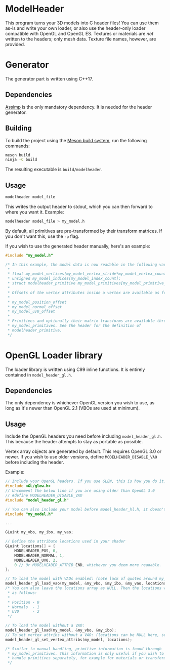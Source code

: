 ModelHeader
===========

This program turns your 3D models into C header files! You can use them as-is
and write your own loader, or also use the header-only loader compatible with
OpenGL and OpenGL ES. Textures or materials are _not_ written to the headers;
only mesh data. Texture file names, however, are provided.

# Generator

The generator part is written using C++17.

## Dependencies

[Assimp](http://www.assimp.org/) is the only mandatory dependency. It is needed
for the header generator.

## Building

To build the project using the [Meson build system](https://mesonbuild.com/),
run the following commands:

```sh
meson build
ninja -C build
```

The resulting executable is `build/modelheader`.

## Usage

```sh
modelheader model_file
```

This writes the output header to stdout, which you can then forward to where
you want it. Example:

```sh
modelheader model_file > my_model.h
```

By default, all primitives are pre-transformed by their transform matrices. If
you don't want this, use the `-p` flag.

If you wish to use the generated header manually, here's an example:

```c
#include "my_model.h"

/* In this example, the model data is now readable in the following variables.
 *
 * float my_model_vertices[my_model_vertex_stride*my_model_vertex_count]; 
 * unsigned my_model_indices[my_model_index_count];
 * struct modelheader_primitive my_model_primitives[my_model_primitive_count];
 *
 * Offsets of the vertex attributes inside a vertex are available as follows:
 *
 * my_model_position_offset
 * my_model_normal_offset
 * my_model_uv0_offset
 *
 * Primitives and optionally their matrix transforms are available through
 * my_model_primitives. See the header for the definition of
 * modelheader_primitive.
 */
```

# OpenGL Loader library

The loader library is written using C99 inline functions. It is entirely
contained in `model_header_gl.h`.

## Dependencies

The only dependency is whichever OpenGL version you wish to use, as long as it's
newer than OpenGL 2.1 (VBOs are used at minimum).

## Usage

Include the OpenGL headers you need before including `model_header_gl.h`. This
because the header attempts to stay as portable as possible.

Vertex array objects are generated by default. This requires OpenGL 3.0 or
newer. If you wish to use older versions, define `MODELHEADER_DISABLE_VAO`
before including the header.

Example:

```c
// Include your OpenGL headers. If you use GLEW, this is how you do it.
#include <GL/glew.h>
// Uncomment the below line if you are using older than OpenGL 3.0
// #define MODELHEADER_DISABLE_VAO
#include "model_header_gl.h"

// You can also include your model before model_header_hl.h, it doesn't matter.
#include "my_model.h"

...

GLuint my_vbo, my_ibo, my_vao;

// Define the attribute locations used in your shader
GLuint locations[] = {
    MODELHEADER_POS, 0,
    MODELHEADER_NORMAL, 1,
    MODELHEADER_UV0, 2,
    0 // Or MODELHEADER_ATTRIB_END, whichever you deem more readable.
};

// To load the model with VAOs enabled: (note lack of quotes around my_model)
model_header_gl_load_vao(my_model, &my_vbo, &my_ibo, &my_vao, locations);
/* You can also leave the locations array as NULL. Then the locations will be
 * as follows:
 *
 * Position - 0
 * Normals  - 1
 * UV0      - 2
 */

// To load the model without a VAO:
model_header_gl_load(my_model, &my_vbo, &my_ibo);
// To set vertex attribs without a VAO: (locations can be NULL here, see above)
model_header_gl_set_vertex_attribs(my_model, locations);

/* Similar to manual handling, primitive information is found through
 * my_model_primitives. This information is only useful if you wish to
 * handle primitives separately, for example for materials or transforms.
 */
```
